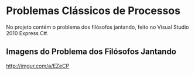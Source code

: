 # Problemas Clássicos de Processos
No projeto contém o problema dos filósofos jantando, feito no Visual Studio 2010 Express C#.

## Imagens do Problema dos Filósofos Jantando
http://imgur.com/a/EZeCP
